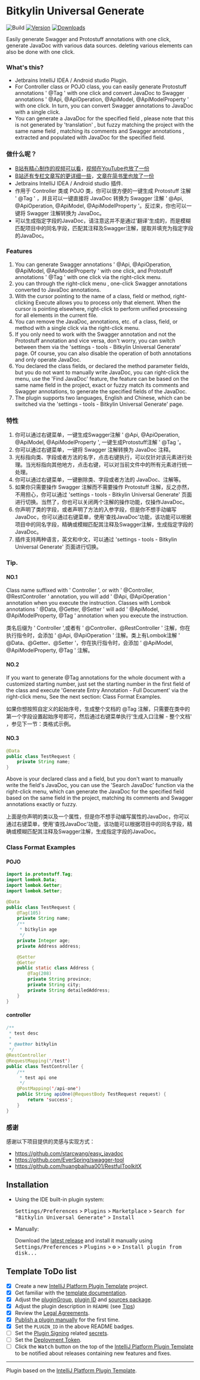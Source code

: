 # Bitkylin Universal Generate

![Build](https://github.com/bitkylin/bitkylin-universal-generate/workflows/Build/badge.svg)
[![Version](https://img.shields.io/jetbrains/plugin/v/cc.bitky.jetbrains.plugin.universalgenerate.svg)](https://plugins.jetbrains.com/plugin/22348-bitkylin-universal-generate)
[![Downloads](https://img.shields.io/jetbrains/plugin/d/cc.bitky.jetbrains.plugin.universalgenerate.svg)](https://plugins.jetbrains.com/plugin/22348-bitkylin-universal-generate)

<!-- Plugin description -->

Easily generate Swagger and Protostuff annotations with one click, generate JavaDoc with various data sources. deleting various elements can also be done with one click.

### What's this?

- Jetbrains IntelliJ IDEA / Android studio Plugin.
- For Controller class or POJO class, you can easily generate Protostuff annotations ' @Tag ' with one click and convert JavaDoc to Swagger annotations ' @Api, @ApiOperation, @ApiModel, @ApiModelProperty ' with one click. In turn, you can convert Swagger annotations to JavaDoc with a single click.
- You can generate a JavaDoc for the specified field , please note that this is not generated by 'translation' , but fuzzy matching the project with the same name field , matching its comments and Swagger annotations , extracted and populated with JavaDoc for the specified field.

### 做什么呢？

- [B站有精心制作的视频可以看](https://www.bilibili.com/video/BV1y8411r7t5)，[视频在YouTube也放了一份](https://youtu.be/U-Q_8e5cdWA)
- [B站还有专栏文章写的更详细一些](https://www.bilibili.com/read/cv26912030)，[文章在简书里也放了一份](https://www.jianshu.com/p/151679589c4b)
- Jetbrains IntelliJ IDEA / Android studio 插件.
- 作用于 Controller 类或 POJO 类，你可以很方便的一键生成 Protostuff 注解 ' @Tag ' ，并且可以一键直接将 JavaDoc 转换为 Swagger 注解 ' @Api, @ApiOperation, @ApiModel, @ApiModelProperty '。反过来，你也可以一键将 Swagger 注解转换为 JavaDoc。
- 可以生成指定字段的JavaDoc，请注意这并不是通过'翻译'生成的，而是模糊匹配项目中的同名字段，匹配其注释及Swagger注解，提取并填充为指定字段的JavaDoc。

### Features

1. You can generate Swagger annotations ' @Api, @ApiOperation, @ApiModel, @ApiModelProperty ' with one click, and Protostuff annotations ' @Tag ' with one click via the right-click menu.
2. you can through the right-click menu , one-click Swagger annotations converted to JavaDoc annotations.
3. With the cursor pointing to the name of a class, field or method, right-clicking Execute allows you to process only that element. When the cursor is pointing elsewhere, right-click to perform unified processing for all elements in the current file.
4. You can remove the JavaDoc, annotations, etc. of a class, field, or method with a single click via the right-click menu.
5. If you only need to work with the Swagger annotation and not the Protostuff annotation and vice versa, don't worry, you can switch between them via the 'settings - tools - Bitkylin Universal Generate' page. Of course, you can also disable the operation of both annotations and only operate JavaDoc.
6. You declared the class fields, or declared the method parameter fields, but you do not want to manually write JavaDoc, you can right-click the menu, use the 'Find JavaDoc' feature, the feature can be based on the same name field in the project, exact or fuzzy match its comments and Swagger annotations, to generate the specified fields of the JavaDoc.
7. The plugin supports two languages, English and Chinese, which can be switched via the 'settings - tools - Bitkylin Universal Generate' page.

### 特性

1. 你可以通过右键菜单，一键生成Swagger注解 ' @Api, @ApiOperation, @ApiModel, @ApiModelProperty ', 一键生成Protostuff注解 ' @Tag '。
2. 你可以通过右键菜单，一键将 Swagger 注解转换为 JavaDoc 注释。
3. 光标指向类、字段或者方法的名字，点击右键执行，可以仅针对该元素进行处理。当光标指向其他地方，点击右键，可以对当前文件中的所有元素进行统一处理。
4. 你可以通过右键菜单，一键删除类、字段或者方法的 JavaDoc、注解等。
5. 如果你只需要操作 Swagger 注解而不需要操作 Protostuff 注解，反之亦然，不用担心，你可以通过 'settings - tools - Bitkylin Universal Generate' 页面进行切换。当然了，你也可以关闭两个注解的操作功能，仅操作JavaDoc。
6. 你声明了类的字段，或者声明了方法的入参字段，但是你不想手动编写JavaDoc，你可以通过右键菜单，使用'查找JavaDoc'功能，该功能可以根据项目中的同名字段，精确或模糊匹配其注释及Swagger注解，生成指定字段的JavaDoc。
7. 插件支持两种语言，英文和中文，可以通过 'settings - tools - Bitkylin Universal Generate' 页面进行切换。

### Tip.

#### NO.1

Class name suffixed with ' Controller ', or with ' @Controller, @RestController ' annotation, you will add ' @Api, @ApiOperation ' annotation when you execute the instruction. Classes with Lombok annotations ' @Data, @Getter, @Setter ' will add ' @ApiModel, @ApiModelProperty, @Tag ' annotation when you execute the instruction.

类名后缀为 ' Controller ',或者有 ' @Controller、@RestController ' 注解，你在执行指令时，会添加 ' @Api, @ApiOperation ' 注解。类上有Lombok注解 ' @Data、@Getter、@Setter '，你在执行指令时，会添加 ' @ApiModel, @ApiModelProperty, @Tag ' 注解。

#### NO.2

If you want to generate @Tag annotations for the whole document with a customized starting number, just set the starting number in the first field of the class and execute 'Generate Entry Annotation - Full Document' via the right-click menu, See the next section: Class Format Examples.

如果你想按照自定义的起始序号，生成整个文档的 @Tag 注解，只需要在类中的第一个字段设置起始序号即可，然后通过右键菜单执行'生成入口注解 - 整个文档' ，参见下一节：类格式示例。

#### NO.3

```java
@Data
public class TestRequest {
    private String name;
}
```

Above is your declared class and a field, but you don't want to manually write the field's JavaDoc, you can use the 'Search JavaDoc' function via the right-click menu, which can generate the JavaDoc for the specified field based on the same field in the project, matching its comments and Swagger annotations exactly or fuzzy.

上面是你声明的类以及一个属性，但是你不想手动编写属性的JavaDoc，你可以通过右键菜单，使用'查找JavaDoc'功能，该功能可以根据项目中的同名字段，精确或模糊匹配其注释及Swagger注解，生成指定字段的JavaDoc。

### Class Format Examples

#### POJO

```java
import io.protostuff.Tag;
import lombok.Data;
import lombok.Getter;
import lombok.Setter;

@Data
public class TestRequest {
    @Tag(105)
    private String name;
    /**
     * bitkylin age
     */
    private Integer age;
    private Address address;

    @Setter
    @Getter
    public static class Address {
        @Tag(208)
        private String province;
        private String city;
        private String detailedAddress;
    }
}
```

#### controller

```java
/**
 * test desc
 *
 * @author bitkylin
 */
@RestController
@RequestMapping('/test')
public class TestController {
    /**
     * test api one
     */
    @PostMapping('/api-one')
    public String apiOne(@RequestBody TestRequest request) {
        return 'success';
    }
}
```

### 感谢

感谢以下项目提供的灵感与实现方式：

- https://github.com/starcwang/easy_javadoc
- https://github.com/EverSpring/swagger-tool
- https://github.com/huangbaihua001/RestfulToolkitX

<!-- Plugin description end -->

## Installation

- Using the IDE built-in plugin system:

  <kbd>Settings/Preferences</kbd> > <kbd>Plugins</kbd> > <kbd>Marketplace</kbd> > <kbd>Search for "Bitkylin Universal Generate"</kbd> >
  <kbd>Install</kbd>

- Manually:

  Download the [latest release](https://github.com/bitkylin/bitkylin-universal-generate/releases/latest) and install it manually using
  <kbd>Settings/Preferences</kbd> > <kbd>Plugins</kbd> > <kbd>⚙️</kbd> > <kbd>Install plugin from disk...</kbd>

## Template ToDo list
- [x] Create a new [IntelliJ Platform Plugin Template][template] project.
- [x] Get familiar with the [template documentation][template].
- [x] Adjust the [pluginGroup](./gradle.properties), [plugin ID](./src/main/resources/META-INF/plugin.xml) and [sources package](./src/main/kotlin).
- [x] Adjust the plugin description in `README` (see [Tips][docs:plugin-description])
- [x] Review the [Legal Agreements](https://plugins.jetbrains.com/docs/marketplace/legal-agreements.html?from=IJPluginTemplate).
- [x] [Publish a plugin manually](https://plugins.jetbrains.com/docs/intellij/publishing-plugin.html?from=IJPluginTemplate) for the first time.
- [x] Set the `PLUGIN_ID` in the above README badges.
- [ ] Set the [Plugin Signing](https://plugins.jetbrains.com/docs/intellij/plugin-signing.html?from=IJPluginTemplate) related [secrets](https://github.com/JetBrains/intellij-platform-plugin-template#environment-variables).
- [ ] Set the [Deployment Token](https://plugins.jetbrains.com/docs/marketplace/plugin-upload.html?from=IJPluginTemplate).
- [ ] Click the <kbd>Watch</kbd> button on the top of the [IntelliJ Platform Plugin Template][template] to be notified about releases containing new features and fixes.

---
Plugin based on the [IntelliJ Platform Plugin Template][template].

[template]: https://github.com/JetBrains/intellij-platform-plugin-template
[docs:plugin-description]: https://plugins.jetbrains.com/docs/intellij/plugin-user-experience.html#plugin-description-and-presentation
